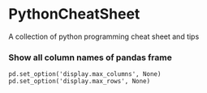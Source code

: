 # PythonCheatSheet
A collection of python programming cheat sheet and tips

### Show all column names of pandas frame
```
pd.set_option('display.max_columns', None)
pd.set_option('display.max_rows', None)
```
